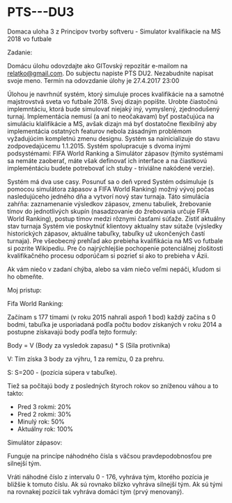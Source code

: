# PTS---DU3
Domaca uloha 3 z Principov tvorby softveru - Simulator kvalifikacie na MS 2018 vo futbale

Zadanie:

Domácu úlohu odovzdajte ako GITovský repozitár e-mailom na relatko@gmail.com. Do subjectu napiste PTS DU2. Nezabudnite napisat svoje meno. Termín na odovzdanie úlohy je 27.4.2017 23:00

Úlohou je navrhnúť systém, ktorý simuluje proces kvalifikácie na a samotné majstrovstvá sveta vo futbale 2018. Svoj dizajn popíšte. Urobte čiastočnú implemntáciu, ktorá bude simulovať niejaký iný, vymyslený, zjednodušený turnaj. Implementácia nemusí (a ani to neočakavam) byť postačujúca na simuláciu klalifikácie a MS, avšak dizajn má byť dostatočne flexibilný aby implementácia ostatných featurov nebola zásadným problémom vyžadujúcim kompletnú zmenu designu. 
Systém sa nainicializuje do stavu zodpovedajúcemu 1.1.2015. Systém spolupracuje s dvoma inými podsystémami: FIFA World Ranking a Simulátor zápasov (týmito systémami sa nemáte zaoberať, máte však definovať ich interface a na čiastkovú impleméntáciu budete potrebovať ich stuby - triviálne nakódené verzie). 

Systém má dva use casy.
Posunuť sa o deň vpred
Systém odsimuluje (s pomocou simulátora zápasov a FIFA World Ranking) možný vývoj počas nasledujúceho jedného dňa a vytvorí nový stav turnaja. Táto simulácia zahŕňa: zaznamenanie výsledkov zápasov, zmenu tabuliek, žrebovanie tímov do jednotlivých skupín (nasadzovanie do žrebovania určuje FIFA World Ranking), postup tímov medzi rôznymi časťami súťaže.
Zistiť aktuálny stav turnaja
Systém vie poskytnúť klientovy aktualny stav sútaže (výsledky historických zápasov, aktuálne tabuľky, tabuľky už ukončených častí turnaja).
Pre všeobecný prehľad ako prebieha kvalifikácia na MS vo futbale si pozrite Wikipediu. Pre čo najrýchlejšie pochopenie potenciálnej zlošitosti kvalifikačného procesu odporúčam si pozrieť si ako to prebieha v Ázii. 

Ak vám niečo v zadaní chýba, alebo sa vám niečo veľmi nepáči, kľudom si ho obmeňte.

Moj pristup:

Fifa World Ranking:

Začínam s 177 tímami (v roku 2015 nahrali aspoň 1 bod) každý začína s 0 bodmi, tabuľka je usporiadaná podľa počtu bodov získaných v roku 2014 a postupne získavajú body podľa tejto formuly:
 
Body = V (Body za vysledok zapasu) * S (Sila protivnika)

V: Tím získa 3 body za výhru, 1 za remízu, 0 za prehru.

S: S=200 - (pozícia súpera v tabuľke).

Tiež sa počítajú body z posledných štyroch rokov so zníženou váhou a to takto:
* Pred 3 rokmi: 20%
* Pred 2 rokmi: 30%
* Minulý rok: 50%
* Aktuálny rok: 100%

Simulátor zápasov:

Funguje na princípe náhodného čísla s väčsou pravdepodobnosťou pre silnejší tým.

Vráti náhodné číslo z intervalu 0 - 176, vyhráva tým, ktorého pozícia je bližšie k tomuto číslu. Ak sú rovnako blízko vyhráva silnejší tým. Ak sú tými na rovnakej pozícii tak vyhráva domáci tým (prvý menovaný).

